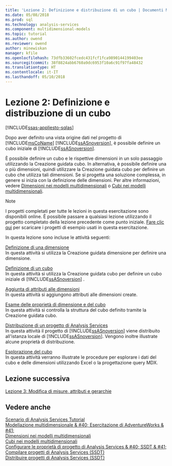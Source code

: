 ```yaml
---
title: 'Lezione 2: Definizione e distribuzione di un cubo | Documenti Microsoft'
ms.date: 05/08/2018
ms.prod: sql
ms.technology: analysis-services
ms.component: multidimensional-models
ms.topic: tutorial
ms.author: owend
ms.reviewer: owend
author: minewiskan
manager: kfile
ms.openlocfilehash: 73dfb33602fcedc431fcf1fca9890144199403ee
ms.sourcegitcommit: 38f8824abb6760a9dc6953f10a6c91f97fa48432
ms.translationtype: HT
ms.contentlocale: it-IT
ms.lasthandoff: 05/10/2018
---
```

# <a name="lesson-2-defining-and-deploying-a-cube"></a>Lezione 2: Definizione e distribuzione di un cubo
[!INCLUDE[ssas-appliesto-sqlas](../includes/ssas-appliesto-sqlas.md)]

Dopo aver definito una vista origine dati nel progetto di [!INCLUDE[msCoName](../includes/msconame-md.md)] [!INCLUDE[ssASnoversion](../includes/ssasnoversion-md.md)], è possibile definire un cubo iniziale di [!INCLUDE[ssASnoversion](../includes/ssasnoversion-md.md)].  
  
È possibile definire un cubo e le rispettive dimensioni in un solo passaggio utilizzando la Creazione guidata cubo. In alternativa, è possibile definire una o più dimensioni, quindi utilizzare la Creazione guidata cubo per definire un cubo che utilizza tali dimensioni. Se si progetta una soluzione complessa, in genere si inizia con la definizione delle dimensioni. Per altre informazioni, vedere [Dimensioni nei modelli multidimensionali](../analysis-services/multidimensional-models/dimensions-in-multidimensional-models.md) o [Cubi nei modelli multidimensionali](../analysis-services/multidimensional-models/cubes-in-multidimensional-models.md).  
  
> [!NOTE]  
> I progetti completati per tutte le lezioni in questa esercitazione sono disponibili online. È possibile passare a qualsiasi lezione utilizzando il progetto completato della lezione precedente come punto iniziale. [Fare clic qui](http://go.microsoft.com/fwlink/?LinkID=221866) per scaricare i progetti di esempio usati in questa esercitazione.  
  
In questa lezione sono incluse le attività seguenti:  
  
[Definizione di una dimensione](../analysis-services/lesson-2-1-defining-a-dimension.md)  
In questa attività si utilizza la Creazione guidata dimensione per definire una dimensione.  
  
[Definizione di un cubo](../analysis-services/lesson-2-2-defining-a-cube.md)  
In questa attività si utilizza la Creazione guidata cubo per definire un cubo iniziale di [!INCLUDE[ssASnoversion](../includes/ssasnoversion-md.md)] .  
  
[Aggiunta di attributi alle dimensioni](../analysis-services/lesson-2-3-adding-attributes-to-dimensions.md)  
In questa attività si aggiungono attributi alle dimensioni create.  
  
[Esame delle proprietà di dimensione e del cubo](../analysis-services/lesson-2-4-reviewing-cube-and-dimension-properties.md)  
In questa attività si controlla la struttura del cubo definito tramite la Creazione guidata cubo.  
  
[Distribuzione di un progetto di Analysis Services](../analysis-services/lesson-2-5-deploying-an-analysis-services-project.md)  
In questa attività il progetto di [!INCLUDE[ssASnoversion](../includes/ssasnoversion-md.md)] viene distribuito all'istanza locale di [!INCLUDE[ssASnoversion](../includes/ssasnoversion-md.md)]. Vengono inoltre illustrate alcune proprietà di distribuzione.  
  
[Esplorazione del cubo](../analysis-services/lesson-2-6-browsing-the-cube.md)  
In questa attività verranno illustrate le procedure per esplorare i dati del cubo e delle dimensioni utilizzando Excel o la progettazione query MDX.  
  
## <a name="next-lesson"></a>Lezione successiva  
[Lezione 3: Modifica di misure, attributi e gerarchie](../analysis-services/lesson-3-modifying-measures-attributes-and-hierarchies.md)  
  
## <a name="see-also"></a>Vedere anche  
[Scenario di Analysis Services Tutorial](../analysis-services/analysis-services-tutorial-scenario.md)  
[Modellazione multidimensionale & #40; Esercitazione di AdventureWorks & #41;](../analysis-services/multidimensional-modeling-adventure-works-tutorial.md)  
[Dimensioni nei modelli multidimensionali](../analysis-services/multidimensional-models/dimensions-in-multidimensional-models.md)  
[Cubi nei modelli multidimensionali](../analysis-services/multidimensional-models/cubes-in-multidimensional-models.md)  
[Configurare le proprietà di progetto di Analysis Services & #40; SSDT & #41;](../analysis-services/multidimensional-models/configure-analysis-services-project-properties-ssdt.md)  
[Compilare progetti di Analysis Services &#40;SSDT&#41;](../analysis-services/multidimensional-models/build-analysis-services-projects-ssdt.md)  
[Distribuire progetti di Analysis Services &#40;SSDT&#41;](../analysis-services/multidimensional-models/deploy-analysis-services-projects-ssdt.md)  
  
  
  
